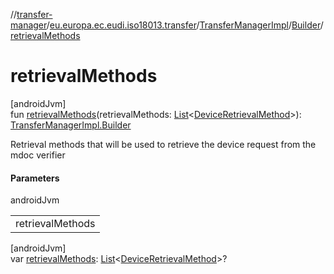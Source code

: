 //[transfer-manager](../../../../index.md)/[eu.europa.ec.eudi.iso18013.transfer](../../index.md)/[TransferManagerImpl](../index.md)/[Builder](index.md)/[retrievalMethods](retrieval-methods.md)

# retrievalMethods

[androidJvm]\
fun [retrievalMethods](retrieval-methods.md)(retrievalMethods: [List](https://kotlinlang.org/api/latest/jvm/stdlib/kotlin-stdlib/kotlin.collections/-list/index.html)&lt;[DeviceRetrievalMethod](../../../eu.europa.ec.eudi.iso18013.transfer.engagement/-device-retrieval-method/index.md)&gt;): [TransferManagerImpl.Builder](index.md)

Retrieval methods that will be used to retrieve the device request from the mdoc verifier

#### Parameters

androidJvm

| |
|---|
| retrievalMethods |

[androidJvm]\
var [retrievalMethods](retrieval-methods.md): [List](https://kotlinlang.org/api/latest/jvm/stdlib/kotlin-stdlib/kotlin.collections/-list/index.html)&lt;[DeviceRetrievalMethod](../../../eu.europa.ec.eudi.iso18013.transfer.engagement/-device-retrieval-method/index.md)&gt;?
